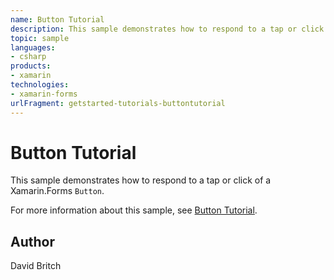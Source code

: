 ```yaml
---
name: Button Tutorial
description: This sample demonstrates how to respond to a tap or click of a Xamarin.Forms Button.
topic: sample
languages:
- csharp
products:
- xamarin
technologies:
- xamarin-forms
urlFragment: getstarted-tutorials-buttontutorial
---
```

Button Tutorial
===============

This sample demonstrates how to respond to a tap or click of a Xamarin.Forms `Button`.

For more information about this sample, see [Button Tutorial](https://docs.microsoft.com/xamarin/get-started/tutorials/button/).

Author
------

David Britch
